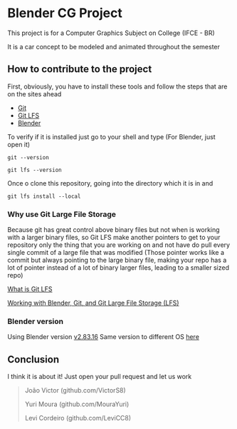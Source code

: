 # Blender CG Project

This project is for a Computer Graphics Subject on College (IFCE - BR)

It is a car concept to be modeled and animated throughout the semester

## How to contribute to the project

First, obviously, you have to install these tools and follow the steps that are on the sites ahead

-   [Git](https://git-scm.com/downloads)
-   [Git LFS](https://git-lfs.github.com/)
-   [Blender](https://www.blender.org/download/)

To verify if it is installed just go to your shell and type (For Blender, just open it)

`git --version`

`git lfs --version`

Once o clone this repository, going into the directory which it is in and

`git lfs install --local`

### Why use Git Large File Storage

Because git has great control above binary files but not when is working with a larger binary files, so Git LFS make another pointers to get to your repository only the thing that you are working on and not have do pull every single commit of a large file that was modified (Those pointer works like a commit but always pointing to the large binary file, making your repo has a lot of pointer instead of a lot of binary larger files, leading to a smaller sized repo)

[^References]: About all README.md knowledge and beyond

[What is Git LFS](https://www.youtube.com/watch?v=9gaTargV5BY)

[Working with Blender, Git, and Git Large File Storage (LFS)](https://creativepolygon.com/tutorials/working-with-blender-git-and-git-large-file-storage-lfs)

### Blender version

Using Blender version [v2.83.16](https://download.blender.org/release/Blender2.83/blender-2.83.16-windows-x64.zip)
Same version to different OS [here](https://download.blender.org/release/Blender2.83/)

## Conclusion

I think it is about it! Just open your pull request and let us work

[^Team]: Project Group at CG Subject

>   João Victor (github.com/VictorS8)
>
>   Yuri Moura (github.com/MouraYuri)
>
>   Levi Cordeiro (github.com/LeviCC8)

